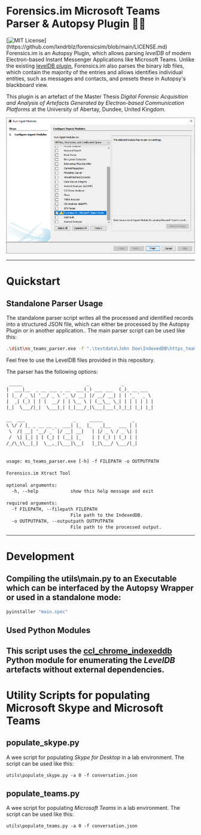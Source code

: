 # Forensics.im Microsoft Teams Parser & Autopsy Plugin 🕵️‍♂️
[![MIT License](https://img.shields.io/apm/l/atomic-design-ui.svg?)](https://github.com/lxndrblz/forensicsim/blob/main/LICENSE.md)
Forensics.im is an Autopsy Plugin, which allows parsing *levelDB* of modern Electron-based Instant Messenger Applications like Microsoft Teams. Unlike the existing [levelDB plugin](https://github.com/markmckinnon/Autopsy-Plugins/tree/master/Leveldb), Forensics.im also parses the binary *ldb* files, which contain the majority of the entries and allows identifies individual entities, such as messages and contacts, and presets these in Autopsy's blackboard view.

This plugin is an artefact of the Master Thesis *Digital Forensic Acquisition and Analysis of Artefacts Generated by Electron-based Communication Platforms* at the University of Abertay, Dundee, United Kingdom.

![Autopsy Module](img/ingest_module.png)

---
# Quickstart
## Standalone Parser Usage
The standalone parser script writes all the processed and identified records into a structured JSON file, which can either be processed by the Autopsy Plugin or in another application..
The main parser script can be used like this:
```bash
.\dist\ms_teams_parser.exe -f ".\testdata\John Doe\IndexedDB\https_teams.microsoft.com_0.indexeddb.leveldb" -o "C:\Temp\John Doe.json"
```
Feel free to use the LevelDB files provided in this repository.

The parser has the following options:
```text
 _____                        _            _
|  ___|__  _ __ ___ _ __  ___(_) ___ ___  (_)_ __ ___
| |_ / _ \| '__/ _ \ '_ \/ __| |/ __/ __| | | '_ ` _ \
|  _| (_) | | |  __/ | | \__ \ | (__\__ \_| | | | | | |
|_|  \___/|_|  \___|_| |_|___/_|\___|___(_)_|_| |_| |_|

__  ___                  _     _____           _
\ \/ / |_ _ __ __ _  ___| |_  |_   _|__   ___ | |
 \  /| __| '__/ _` |/ __| __|   | |/ _ \ / _ \| |
 /  \| |_| | | (_| | (__| |_    | | (_) | (_) | |
/_/\_\\__|_|  \__,_|\___|\__|   |_|\___/ \___/|_|


usage: ms_teams_parser.exe [-h] -f FILEPATH -o OUTPUTPATH

Forensics.im Xtract Tool

optional arguments:
  -h, --help            show this help message and exit

required arguments:
  -f FILEPATH, --filepath FILEPATH
                        File path to the IndexedDB.
  -o OUTPUTPATH, --outputpath OUTPUTPATH
                        File path to the processed output.
```
---
# Development
## Compiling the utils\main.py to an Executable which can be interfaced by the Autopsy Wrapper or used in a standalone mode:
```bash
pyinstaller "main.spec"
```

## Used Python Modules
This script uses the [ccl_chrome_indexeddb](https://github.com/cclgroupltd/ccl_chrome_indexeddb) Python module for enumerating the *LevelDB* artefacts without external dependencies.
---

# Utility Scripts for populating Microsoft Skype and Microsoft Teams
## populate_skype.py
A wee script for populating *Skype for Desktop* in a lab environment.
The script can be used like this:
```
utils\populate_skype.py -a 0 -f conversation.json
```
## populate_teams.py
A wee script for populating *Microsoft Teams* in a lab environment.
The script can be used like this:
```
utils\populate_teams.py -a 0 -f conversation.json
```
